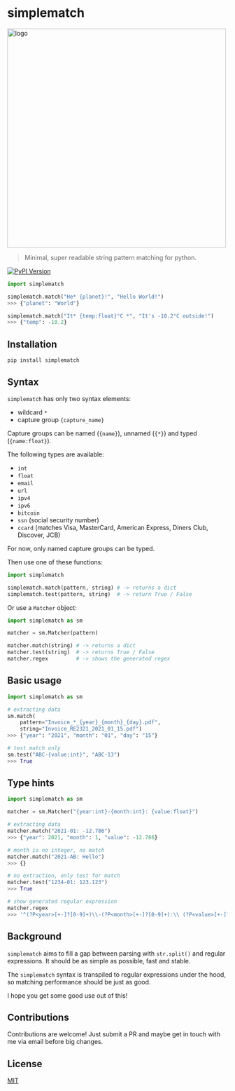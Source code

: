 # simplematch

 <img width="500" src="https://github.com/tfeldmann/simplematch/raw/master/docs/simplematch.svg?sanitize=true" alt="logo">

> Minimal, super readable string pattern matching for python.

[![PyPI Version][pypi-image]][pypi-url]

```python
import simplematch

simplematch.match("He* {planet}!", "Hello World!")
>>> {"planet": "World"}

simplematch.match("It* {temp:float}°C *", "It's -10.2°C outside!")
>>> {"temp": -10.2}
```

## Installation

`pip install simplematch`

## Syntax

`simplematch` has only two syntax elements:

- wildcard `*`
- capture group `{capture_name}`

Capture groups can be named (`{name}`), unnamed (`{*}`) and typed (`{name:float}`).

The following types are available:

- `int`
- `float`
- `email`
- `url`
- `ipv4`
- `ipv6`
- `bitcoin`
- `ssn` (social security number)
- `ccard` (matches Visa, MasterCard, American Express, Diners Club, Discover, JCB)

For now, only named capture groups can be typed.

Then use one of these functions:

```python
import simplematch

simplematch.match(pattern, string) # -> returns a dict
simplematch.test(pattern, string)  # -> return True / False
```

Or use a `Matcher` object:

```python
import simplematch as sm

matcher = sm.Matcher(pattern)

matcher.match(string) # -> returns a dict
matcher.test(string)  # -> returns True / False
matcher.regex         # -> shows the generated regex
```

## Basic usage

```python
import simplematch as sm

# extracting data
sm.match(
    pattern="Invoice_*_{year}_{month}_{day}.pdf",
    string="Invoice_RE2321_2021_01_15.pdf")
>>> {"year": "2021", "month": "01", "day": "15"}

# test match only
sm.test("ABC-{value:int}", "ABC-13")
>>> True
```

## Type hints

```python
import simplematch as sm

matcher = sm.Matcher("{year:int}-{month:int}: {value:float}")

# extracting data
matcher.match("2021-01: -12.786")
>>> {"year": 2021, "month": 1, "value": -12.786}

# month is no integer, no match
matcher.match("2021-AB: Hello")
>>> {}

# no extraction, only test for match
matcher.test("1234-01: 123.123")
>>> True

# show generated regular expression
matcher.regex
>>> '^(?P<year>[+-]?[0-9]+)\\-(?P<month>[+-]?[0-9]+):\\ (?P<value>[+-]?(?:[0-9]*[.])?[0-9]+)$'
```

## Background

`simplematch` aims to fill a gap between parsing with `str.split()` and regular
expressions. It should be as simple as possible, fast and stable.

The `simplematch` syntax is transpiled to regular expressions under the hood, so
matching performance should be just as good.

I hope you get some good use out of this!

## Contributions

Contributions are welcome! Just submit a PR and maybe get in touch with me via email
before big changes.

## License

[MIT](https://choosealicense.com/licenses/mit/)

<!-- Badges -->

[pypi-image]: https://img.shields.io/pypi/v/simplematch
[pypi-url]: https://pypi.org/project/simplematch/
